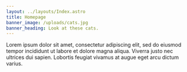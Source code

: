 ```yaml
---
layout: ../layouts/Index.astro
title: Homepage
banner_image: /uploads/cats.jpg
banner_heading: Look at these cats.
---
```

Lorem ipsum dolor sit amet, consectetur adipiscing elit, sed do eiusmod tempor incididunt ut labore et dolore magna aliqua. Viverra justo nec ultrices dui sapien. Lobortis feugiat vivamus at augue eget arcu dictum varius.